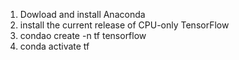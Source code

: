 1. Dowload and install Anaconda
2. install the current release of CPU-only TensorFlow
  1. condao create -n tf tensorflow
  2. conda activate tf 
